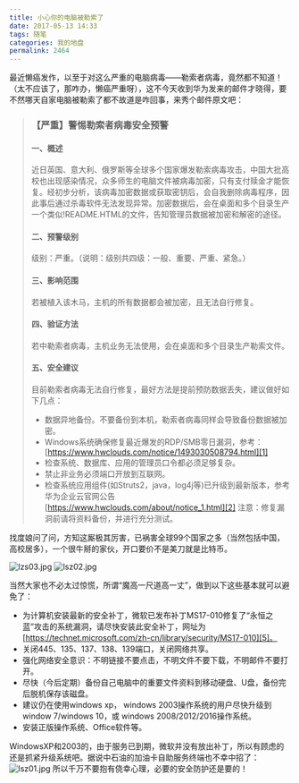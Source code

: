 ```yaml
---
title: 小心你的电脑被勒索了
date: 2017-05-13 14:33
tags: 随笔
categories: 我的地盘
permalink: 2464
---
```


最近懒癌发作，以至于对这么严重的电脑病毒——勒索者病毒，竟然都不知道！（太不应该了，那咋办，懒癌严重呀），这不今天收到华为发来的邮件才晓得，要不然哪天自家电脑被勒索了都不故道是咋回事，来秀个邮件原文吧：


<!--more-->

>### 【严重】警惕勒索者病毒安全预警
>#### 一、概述
>近日英国、意大利、俄罗斯等全球多个国家爆发勒索病毒攻击，中国大批高校也出现感染情况，众多师生的电脑文件被病毒加密，只有支付赎金才能恢复。经初步分析，该病毒加密数据或获取密钥后，会自我删除病毒程序，因此事后通过杀毒软件无法发现异常。加密数据后，会在桌面和多个目录生产一个类似!README.HTML的文件，告知管理员数据被加密和解密的途径。
>#### 二、预警级别
>级别：严重。（说明：级别共四级：一般、重要、严重、紧急。）
>#### 三、影响范围
>若被植入该木马，主机的所有数据都会被加密，且无法自行修复。
>#### 四、验证方法
>若中勒索者病毒，主机业务无法使用，会在桌面和多个目录生产勒索文件。
>#### 五、安全建议
>目前勒索者病毒无法自行修复，最好方法是提前预防数据丢失，建议做好如下几点：
> - 数据异地备份。不要备份到本机，勒索者病毒同样会导致备份数据被加密。
> - Windows系统确保修复最近爆发的RDP/SMB零日漏洞，参考：[https://www.hwclouds.com/notice/1493030508794.html][1]
> - 检查系统、数据库、应用的管理员口令都必须足够复杂。
> - 禁止非业务必须端口开放到互联网。
> - 检查系统应用组件(如Struts2，java，log4j等)已升级到最新版本，参考华为企业云官网公告[https://www.hwclouds.com/about/notice_1.html][2]
>注意：修复漏洞前请将资料备份，并进行充分测试。


找度娘问了问，方知这厮极其厉害，已祸害全球99个国家之多（当然包括中国，高校居多），一个很牛掰的家伙，开口要价不是美刀就是比特币。

![lzs03.jpg][3]
![lsz02.jpg][4]

当然大家也不必太过惊慌，所谓“魔高一尺道高一丈”，做到以下这些基本就可以避免了：
 - 为计算机安装最新的安全补丁，微软已发布补丁MS17-010修复了“永恒之蓝”攻击的系统漏洞，请尽快安装此安全补丁，网址为[https://technet.microsoft.com/zh-cn/library/security/MS17-010][5]。
 - 关闭445、135、137、138、139端口，关闭网络共享。
 - 强化网络安全意识：不明链接不要点击，不明文件不要下载，不明邮件不要打开。
 - 尽快（今后定期）备份自己电脑中的重要文件资料到移动硬盘、U盘，备份完后脱机保存该磁盘。
 - 建议仍在使用windows xp， windows 2003操作系统的用户尽快升级到 window 7/windows 10，或 windows 2008/2012/2016操作系统。
 - 安装正版操作系统、Office软件等。

WindowsXP和2003的，由于服务已到期，微软并没有放出补丁，所以有顾虑的还是抓紧升级系统吧。据说中石油的加油卡自助服务终端也不幸中招了：
![lsz01.jpg][6]
所以千万不要抱有侥幸心理，必要的安全防护还是要的！

  [1]: https://www.hwclouds.com/notice/1493030508794.html
  [2]: https://www.hwclouds.com/about/notice_1.html
  [3]: https://cdn.uu126.cn/usr/uploads/2017/05/3684303448.jpg
  [4]: https://cdn.uu126.cn/usr/uploads/2017/05/1823672828.jpg
  [5]: https://technet.microsoft.com/zh-cn/library/security/MS17-010
  [6]: https://cdn.uu126.cn/usr/uploads/2017/05/1223046924.jpg